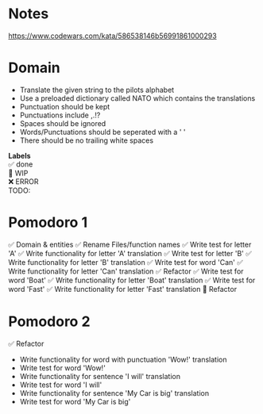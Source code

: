 # Notes

https://www.codewars.com/kata/586538146b56991861000293

# Domain

- Translate the given string to the pilots alphabet
- Use a preloaded dictionary called NATO which contains the translations
- Punctuation should be kept
- Punctuations include ,.!?
- Spaces should be ignored
- Words/Punctuations should be seperated with a ' '
- There should be no trailing white spaces

**Labels**  
✅ done  
🚧 WIP  
❌ ERROR  
TODO:

# Pomodoro 1

✅ Domain & entities
✅ Rename Files/function names
✅ Write test for letter 'A'
✅ Write functionality for letter 'A' translation
✅ Write test for letter 'B'
✅ Write functionality for letter 'B' translation
✅ Write test for word 'Can'
✅ Write functionality for letter 'Can' translation
✅ Refactor
✅ Write test for word 'Boat'
✅ Write functionality for letter 'Boat' translation
✅ Write test for word 'Fast'
✅ Write functionality for letter 'Fast' translation
🚧 Refactor

# Pomodoro 2

✅ Refactor

- Write functionality for word with punctuation 'Wow!' translation
- Write test for word 'Wow!'
- Write functionality for sentence 'I will' translation
- Write test for word 'I will'
- Write functionality for sentence 'My Car is big' translation
- Write test for word 'My Car is big'

